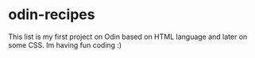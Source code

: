 # odin-recipes

This list is my first project on Odin based on HTML language and later on some CSS.
Im having fun coding :)
